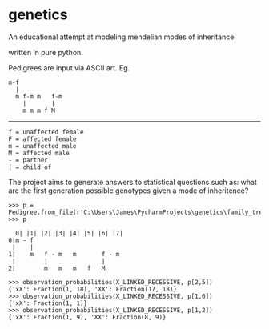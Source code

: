 # genetics

An educational attempt at modeling mendelian modes of inheritance.

written in pure python.

Pedigrees are input via ASCII art. Eg.
```
m-f
  |
  m f-m m   f-m
    |       |
    m m m f M
```
---
```
f = unaffected female
F = affected female
m = unaffected male
M = affected male
- = partner
| = child of
```

The project aims to generate answers to statistical questions such as:
  what are the first generation possible genotypes given a mode of inheritence?
  
```
>>> p = Pedigree.from_file(r'C:\Users\James\PycharmProjects\genetics\family_tree.txt')
>>> p
                            
  0| |1| |2| |3| |4| |5| |6| |7|
0|m - f                        
 |    |                        
1|    m   f - m   m       f - m
 |        |               |    
2|        m   m   m   f   M    

>>> observation_probabilities(X_LINKED_RECESSIVE, p[2,5])
{'xX': Fraction(1, 18), 'XX': Fraction(17, 18)}
>>> observation_probabilities(X_LINKED_RECESSIVE, p[1,6])
{'xX': Fraction(1, 1)}
>>> observation_probabilities(X_LINKED_RECESSIVE, p[1,2])
{'xX': Fraction(1, 9), 'XX': Fraction(8, 9)}
 ```
  
